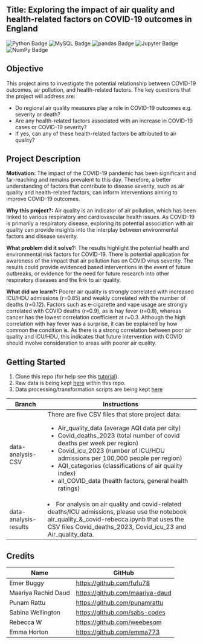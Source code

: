 ## Title: Exploring the impact of air quality and health-related factors on COVID-19 outcomes in England

![Python Badge](https://img.shields.io/badge/Python-3776AB?logo=python&logoColor=fff&style=flat)
![MySQL Badge](https://img.shields.io/badge/MySQL-4479A1?logo=mysql&logoColor=fff&style=flat)
![pandas Badge](https://img.shields.io/badge/pandas-150458?logo=pandas&logoColor=fff&style=flat)
![Jupyter Badge](https://img.shields.io/badge/Jupyter-F37626?logo=jupyter&logoColor=fff&style=flat)
![NumPy Badge](https://img.shields.io/badge/NumPy-013243?logo=numpy&logoColor=fff&style=flat)

## Objective

This project aims to investigate the potential relationship between COVID-19 outcomes, air pollution, and health-related factors. The key questions that the project will address are:
- Do regional air quality measures play a role in COVID-19 outcomes e.g. severity or death?
- Are any health-related factors associated with an increase in COVID-19 cases or COVID-19 severity?
- If yes, can any of these health-related factors be attributed to air quality?

## Project Description
**Motivation:**
The impact of the COVID-19 pandemic has been significant and far-reaching and remains prevalent to this day. Therefore, a better understanding of factors that contribute to disease severity, such as air quality and health-related factors, can inform interventions aiming to improve COVID-19 outcomes. 

**Why this project?:**
Air quality is an indicator of air pollution, which has been linked to various respiratory and cardiovascular health issues. As COVID-19 is primarily a respiratory disease, exploring its potential association with air quality can provide insights into the interplay between environmental factors and disease severity.

**What problem did it solve?:**
The results highlight the potential health and environmental risk factors for COVID-19. There is potential application for awareness of the impact that air pollution has on COVID virus severity. The results could provide evidenced based interventions in the event of future outbreaks, or evidence for the need for future research into other respiratory diseases and the link to air quality.

**What did we learn?:**
Poorer air quality is strongly correlated with increased ICU/HDU admissions (r=0.85) and weakly correlated with the number of deaths (r=0.12). Factors such as e-cigarette and vape usage are strongly correlated with COVID deaths (r=0.9), as is hay fever (r=0.8), whereas cancer has the lowest correlation coefficient at r=0.3. 
Although the high correlation with hay fever was a surprise, it can be explained by how common the condition is. As there is a strong correlation between poor air quality and ICU/HDU, this indicates that future intervention with COVID should involve consideration to areas with poorer air quality.

## Getting Started
1. Clone this repo (for help see this [tutorial](https://docs.github.com/en/repositories/creating-and-managing-repositories/cloning-a-repository)).
2. Raw data is being kept [here](https://github.com/fufu78/CFG-Project/tree/data-analysis-CSV-files) within this repo. 
3. Data processing/transformation scripts are being kept [here](https://github.com/fufu78/CFG-Project/tree/data-analysis-results)

|Branch    |  Instructions  | 
|---------|-----------------|
|data-analysis-CSV | There are five CSV files that store project data: <ul><li>Air_quality_data (average AQI data per city)</li><li> Covid_deaths_2023 (total number of covid deaths per week per region)</li><li>Covid_icu_2023 (number of ICU/HDU admissions per 100,000 people per region)</li><li>AQI_categories (classifications of air quality index)</li><li>all_COVID_data (health factors, general health ratings)</li>|
| data-analysis-results | <li>For analysis on air quality and covid-related deaths/ICU admissions, please use the notebook air_quality_&_covid-rebecca.ipynb that uses the CSV files Covid_deaths_2023, Covid_icu_23 and Air_quality_data.</li>

## Credits

|Name     |  GitHub   | 
|---------|-----------------|
|Emer Buggy| https://github.com/fufu78 |
|Maariya Rachid Daud| https://github.com/maariya-daud |
|Punam Rattu|https://github.com/punamrattu |
|Sabina Wellington| https://github.com/sabs-codes|
|Rebecca W|https://github.com/weebesom |
|Emma Horton|https://github.com/emma773 |
